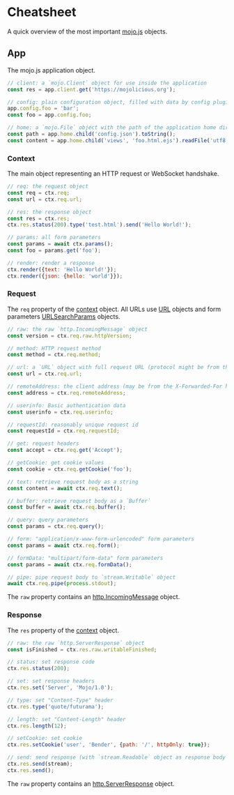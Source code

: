 # Cheatsheet

A quick overview of the most important [mojo.js](https://mojojs.org) objects.

## App

The mojo.js application object.

```js
// client: a `mojo.Client` object for use inside the application
const res = app.client.get('https://mojolicious.org');

// config: plain configuration object, filled with data by config plugins, use it to to store arbitrary information
app.config.foo = 'bar';
const foo = app.config.foo;

// home: a `mojo.File` object with the path of the application home directory
const path = app.home.child('config.json').toString();
const content = app.home.child('views', 'foo.html.ejs').readFile('utf8');
```

### Context

The main object representing an HTTP request or WebSocket handshake.

```js
// req: the request object
const req = ctx.req;
const url = ctx.req.url;

// res: the response object
const res = ctx.res;
ctx.res.status(200).type('test.html').send('Hello World!');

// params: all form parameters
const params = await ctx.params();
const foo = params.get('foo');

// render: render a response
ctx.render({text: 'Hello World!'});
ctx.render({json: {hello: 'world'}});
```

### Request

The `req` property of the [context](#Context) object. All URLs use
[URL](https://nodejs.org/api/url.html#url_the_whatwg_url_api) objects and form parameters
[URLSearchParams](https://nodejs.org/api/url.html#url_class_urlsearchparams) objects.

```js
// raw: the raw `http.IncomingMessage` object
const version = ctx.req.raw.httpVersion;

// method: HTTP request method
const method = ctx.req.method;

// url: a `URL` object with full request URL (protocol might be from the X-Forwarded-Proto header)
const url = ctx.req.url;

// remoteAddress: the client address (may be from the X-Forwarded-For header)
const address = ctx.req.remoteAddress;

// userinfo: Basic authentication data
const userinfo = ctx.req.userinfo;

// requestId: reasonably unique request id
const requestId = ctx.req.requestId;

// get: request headers
const accept = ctx.req.get('Accept');

// getCookie: get cookie values
const cookie = ctx.req.getCookie('foo');

// text: retrieve request body as a string
const content = await ctx.req.text();

// buffer: retrieve request body as a `Buffer`
const buffer = await ctx.req.buffer();

// query: query parameters
const params = ctx.req.query();

// form: "application/x-www-form-urlencoded" form parameters
const params = await ctx.req.form();

// formData: "multipart/form-data" form parameters
const params = await ctx.req.formData();

// pipe: pipe request body to `stream.Writable` object
await ctx.req.pipe(process.stdout);
```

The `raw` property contains an [http.IncomingMessage](https://nodejs.org/api/http.html#http_class_http_incomingmessage)
object.

### Response

The `res` property of the [context](#Context) object.

```js
// raw: the raw `http.ServerResponse` object
const isFinished = ctx.res.raw.writableFinished;

// status: set response code
ctx.res.status(200);

// set: set response headers
ctx.res.set('Server', 'Mojo/1.0');

// type: set "Content-Type" header
ctx.res.type('quote/futurama');

// length: set "Content-Length" header
ctx.res.length(12);

// setCookie: set cookie
ctx.res.setCookie('user', 'Bender', {path: '/', httpOnly: true});

// send: send response (with `stream.Readable` object as response body or without a body)
ctx.res.send(stream);
ctx.res.send();
```

The `raw` property contains an [http.ServerResponse](https://nodejs.org/api/http.html#http_class_http_serverresponse)
object.
